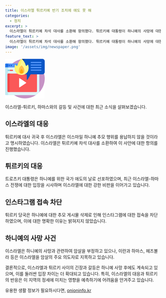 ```yaml
---
title: 이스라엘 튀르키예 반기 조치에 애도 못 해
categories:
  - 정치
excerpt: >
  이스라엘이 튀르키예 차석 대사를 소환해 항의했다. 튀르키예 대통령이 하니예의 사망에 대한 국가 애도의 날을 선포함과 동시에 이스라엘은 이를 부정하고 있다. 이에 따라 튀르키예는 이스라엘 영토에 군사력을 투입해 전쟁에 개입할 가능성을 시사하고 있으며, 관계 당국은 인스타그램 접속을 차단한 것으로 보이는데 정확한 이유는 밝히지 않고 있다. (150자)
feature_text: >
  이스라엘이 튀르키예 차석 대사를 소환해 항의했다. 튀르키예 대통령이 하니예의 사망에 대한 국가 애도의 날을 선포함과 동시에 이스라엘은 이를 부정하고 있다. 이에 따라 튀르키예는 이스라엘 영토에 군사력을 투입해 전쟁에 개입할 가능성을 시사하고 있으며, 관계 당국은 인스타그램 접속을 차단한 것으로 보이는데 정확한 이유는 밝히지 않고 있다. (150자)
image: '/assets/img/newspaper.png'
---
```


<p><img src="/assets/img/news.png" alt="rentncar 속보" /></p>

<p>이스라엘-튀르키, 하마스와의 갈등 및 사건에 대한 최근 소식을 살펴보겠습니다.</p>

<h2 data-ke-size="size26">이스라엘의 대응</h2>

<p>튀르키예 대사 귀국 후 이스라엘은 이스마일 하니예 추모 행위를 용납하지 않을 것이라고 명시하였습니다. 이스라엘은 튀르키예 차석 대사를 소환하여 이 사안에 대한 항의를 진행했습니다.</p>

<h2 data-ke-size="size26">튀르키의 대응</h2>

<p>트로츠키 대통령은 하니예를 위한 국가 애도의 날로 선포하였으며, 최근 이스라엘-하마스 전쟁에 대한 입장을 시사하며 이스라엘에 대한 강한 비판을 이어가고 있습니다.</p>

<h2 data-ke-size="size26">인스타그램 접속 차단</h2>

<p>튀르키 당국은 하니예에 대한 추모 게시물 삭제로 인해 인스타그램에 대한 접속을 차단하였으며, 이에 대한 명확한 이유는 밝혀지지 않았습니다.</p>

<h2 data-ke-size="size26">하니예의 사망 사건</h2>

<p>이스라엘은 하니예의 사망과 관련하여 암살을 부정하고 있으나, 이란과 하마스, 헤즈볼라 등은 이스라엘을 암살의 주요 의도자로 지목하고 있습니다. </p>

<p>결론적으로, 이스라엘과 튀르키 사이의 긴장과 갈등은 하니예 사망 후에도 계속되고 있으며, 이를 둘러싼 입장 차이는 더 확대되고 있습니다. 특히, 이스라엘의 대응과 튀르키의 반응은 이 지역의 정세에 미치는 영향을 예측하기에 어려움을 안겨주고 있습니다.</p>
유용한 생활 정보가 필요하시다면, <a href="https://onioninfo.kr" rel="dofollow">onioninfo.kr</a>


